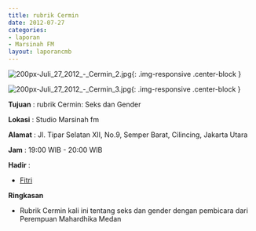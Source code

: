 ```yaml
---
title: rubrik Cermin
date: 2012-07-27
categories:
- laporan
- Marsinah FM
layout: laporancmb
---
```



![200px-Juli_27_2012_-_Cermin_2.jpg](/uploads/200px-Juli_27_2012_-_Cermin_2.jpg){: .img-responsive .center-block }

![200px-Juli_27_2012_-_Cermin_3.jpg](/uploads/200px-Juli_27_2012_-_Cermin_3.jpg){: .img-responsive .center-block }


**Tujuan** : rubrik Cermin: Seks dan Gender 

**Lokasi** : Studio Marsinah fm 

**Alamat** : Jl. Tipar Selatan XII, No.9, Semper Barat, Cilincing, Jakarta Utara 

**Jam** : 19:00 WIB - 20:00 WIB 

**Hadir** :
* [Fitri](http://wiki.ciptamedia.org/wiki/Fitri)

**Ringkasan**  
* Rubrik Cermin kali ini tentang seks dan gender dengan pembicara dari Perempuan Mahardhika Medan
